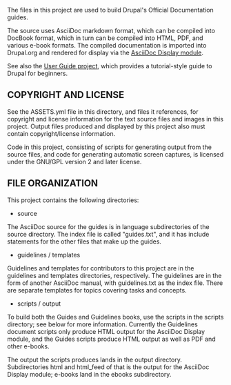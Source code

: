 The files in this project are used to build Drupal's Official Documentation guides.

The source uses AsciiDoc markdown format, which can be compiled into DocBook format, which in turn can be compiled into HTML, PDF, and various e-book formats. The compiled documentation is imported into Drupal.org and rendered for display via the [AsciiDoc Display module](https://www.drupal.org/project/asciidoc_display).

See also the [User Guide project](https://www.drupal.org/project/user_guide), which provides a tutorial-style guide to Drupal for beginners.

COPYRIGHT AND LICENSE
---------------------

See the ASSETS.yml file in this directory, and files it references, for copyright and license information for the text source files and images in this project. Output files produced and displayed by this project also must contain copyright/license information.

Code in this project, consisting of scripts for generating output from the source files, and code for generating automatic screen captures, is licensed under the GNU/GPL version 2 and later license.

FILE ORGANIZATION
-----------------

This project contains the following directories:

* source

The AsciiDoc source for the guides is in language subdirectories of the source directory. The index file is called "guides.txt", and it has include statements for the other files that make up the guides.

* guidelines / templates

Guidelines and templates for contributors to this project are in the guidelines and templates directories, respectively. The guidelines are in the form of another AsciiDoc manual, with guidelines.txt as the index file. There are separate templates for topics covering tasks and concepts.

* scripts / output

To build both the Guides and Guidelines books, use the scripts in the scripts directory; see below for more information. Currently the Guidelines document scripts only produce HTML output for the AsciiDoc Display module, and the Guides scripts produce HTML output as well as PDF and other e-books.

The output the scripts produces lands in the output directory. Subdirectories html and html_feed of that is the output for the AsciiDoc Display module; e-books land in the ebooks subdirectory.